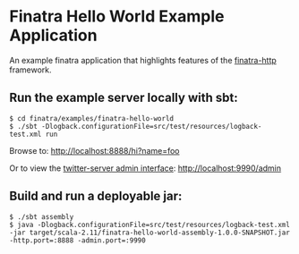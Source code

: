 # Finatra Hello World Example Application

An example finatra application that highlights features of the [finatra-http](../../http) framework.

Run the example server locally with sbt:
-----------------------------------------------------------

```
$ cd finatra/examples/finatra-hello-world
$ ./sbt -Dlogback.configurationFile=src/test/resources/logback-test.xml run
```

Browse to: [http://localhost:8888/hi?name=foo](http://localhost:8888/hi?name=foo)

Or to view the [twitter-server admin interface](https://twitter.github.io/twitter-server/Features.html#http-admin-interface): [http://localhost:9990/admin](http://localhost:9990/admin)

Build and run a deployable jar:
-----------------------------------------------------------

```
$ ./sbt assembly
$ java -Dlogback.configurationFile=src/test/resources/logback-test.xml -jar target/scala-2.11/finatra-hello-world-assembly-1.0.0-SNAPSHOT.jar -http.port=:8888 -admin.port=:9990
```
